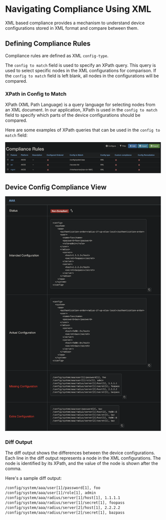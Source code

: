 # Navigating Compliance Using XML

XML based compliance provides a mechanism to understand device configurations stored in XML format and compare between them.

## Defining Compliance Rules

Compliance rules are defined as XML `config-type`.

The `config to match` field is used to specify an XPath query. This query is used to select specific nodes in the XML configurations for comparison. If the `config to match` field is left blank, all nodes in the configurations will be compared.

### XPath in Config to Match

XPath (XML Path Language) is a query language for selecting nodes from an XML document. In our application, XPath is used in the `config to match` field to specify which parts of the device configurations should be compared.

Here are some examples of XPath queries that can be used in the `config to match` field:

![Example XML Compliance Rules](../images/compliance-rule-xml.png)

## Device Config Compliance View

![Config Compliance Device View](../images/device-compliance-xml.png)

### Diff Output

The diff output shows the differences between the device configurations. Each line in the diff output represents a node in the XML configurations. The node is identified by its XPath, and the value of the node is shown after the comma.

Here's a sample diff output:

```
/config/system/aaa/user[1]/password[1], foo
/config/system/aaa/user[1]/role[1], admin
/config/system/aaa/radius/server[1]/host[1], 1.1.1.1
/config/system/aaa/radius/server[1]/secret[1], foopass
/config/system/aaa/radius/server[2]/host[1], 2.2.2.2
/config/system/aaa/radius/server[2]/secret[1], bazpass
```
